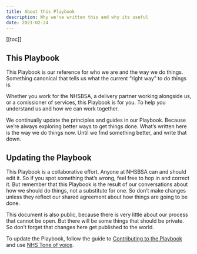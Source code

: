 ```yaml
---
title: About this Playbook
description: Why we've written this and why its useful
date: 2021-02-24
---
```

[[toc]]

## This Playbook

This Playbook is our reference for who we are and the way we do things. Something canonical that tells us what the current “right way” to do things is.

Whether you work for the NHSBSA, a delivery partner working alongside us, or a comissioner of services, this Playbook is for you. To help you understand us and how we can work together.

We continually update the principles and guides in our Playbook. Because we’re always exploring better ways to get things done. What’s written here is the way we do things now. Until we find something better, and write that down.

## Updating the Playbook

This Playbook is a collaborative effort. Anyone at NHSBSA can and should edit it. So if you spot something that’s wrong, feel free to hop in and correct it.
But remember that this Playbook is the result of our conversations about how we should do things, not a substitute for one. So don’t make changes unless they reflect our shared agreement about how things are going to be done.

This document is also public, because there is very little about our process that cannot be open. But there will be some things that should be private. So don’t forget that changes here get published to the world.

To update the Playbook, follow the guide to [Contributing to the Playbook](/changing-this-document) and use [NHS Tone of voice](https://service-manual.nhs.uk/content/voice-and-tone).

